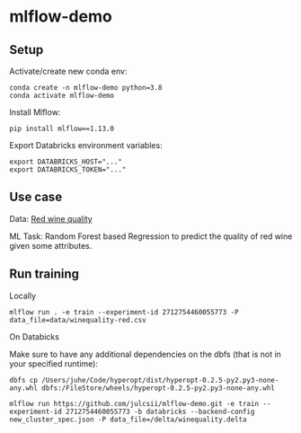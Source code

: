 # mlflow-demo

## Setup
Activate/create new conda env:
```
conda create -n mlflow-demo python=3.8
conda activate mlflow-demo
```

Install Mlflow:
```
pip install mlflow==1.13.0
```

Export Databricks environment variables:
```
export DATABRICKS_HOST="..."
export DATABRICKS_TOKEN="..."
```


## Use case

Data: [Red wine quality](https://archive.ics.uci.edu/ml/machine-learning-databases/wine-quality/)

ML Task: Random Forest based Regression to predict the quality of red wine given some attributes.


## Run training 

Locally
```
mlflow run . -e train --experiment-id 2712754460055773 -P data_file=data/winequality-red.csv
```

On Databicks

Make sure to have any additional dependencies on the dbfs (that is not in your specified runtime):
```
dbfs cp /Users/juhe/Code/hyperopt/dist/hyperopt-0.2.5-py2.py3-none-any.whl dbfs:/FileStore/wheels/hyperopt-0.2.5-py2.py3-none-any.whl
```

```
mlflow run https://github.com/julcsii/mlflow-demo.git -e train --experiment-id 2712754460055773 -b databricks --backend-config new_cluster_spec.json -P data_file=/delta/winequality.delta
```